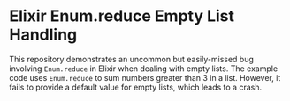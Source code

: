 # Elixir Enum.reduce Empty List Handling

This repository demonstrates an uncommon but easily-missed bug involving `Enum.reduce` in Elixir when dealing with empty lists. The example code uses `Enum.reduce` to sum numbers greater than 3 in a list. However, it fails to provide a default value for empty lists, which leads to a crash.